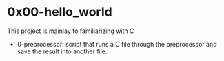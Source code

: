 # 0x00-hello_world
This project is mainlay fo familiarizing with C
* 0-preprocessor:  script that runs a C file through the preprocessor and save the result into another file.

